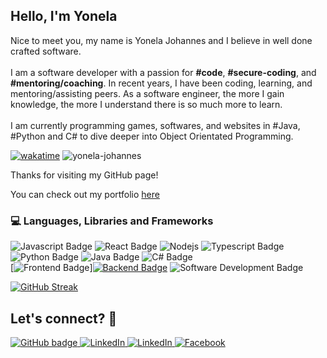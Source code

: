 
<div align="left">

## Hello, I'm Yonela

Nice to meet you, my name is Yonela Johannes and I believe in well done crafted software.
<br><br>
I am a software developer with a passion for <b>#code</b>, <b>#secure-coding</b>, and  <b>#mentoring/coaching</b>. In recent years, I have been coding, learning, and mentoring/assisting peers. As a software engineer, the more I gain knowledge, the more I understand there is so much more to learn.
<br><br>
I am currently programming games, softwares, and websites in #Java, #Python and C# to dive deeper into Object Orientated Programming.


[![wakatime](https://wakatime.com/badge/user/144c0c10-7b64-415e-899b-d59f7c2cd2b7.svg)](https://wakatime.com/@144c0c10-7b64-415e-899b-d59f7c2cd2b7)
  <img src="https://komarev.com/ghpvc/?username=yonela-johannes&label=Profile%20views&color=0e75b6&style=flat" alt="yonela-johannes" />


 Thanks for visiting my GitHub page!

 You can check out my portfolio [here](https://portfolio-beta-red-17.vercel.app/)


### 💻 Languages, Libraries and Frameworks


![Javascript Badge](https://img.shields.io/badge/-Javascript-3776AB?style=flat&logo=Sublime=white) ![React Badge](https://img.shields.io/badge/-ReactJs-3776AB?style=flat&logo=Sublime=white) ![ Nodejs](https://img.shields.io/badge/-Nodejs-3776AB?style=flat&logo=Vscode&logoColor=white) ![Typescript Badge](https://img.shields.io/badge/-Typescript-3776AB?style=flat&logo=Vscode&logoColor=white) ![Python Badge](https://img.shields.io/badge/-Python-3776AB?style=flat&logo=Sublime=white) ![Java Badge](https://img.shields.io/badge/-Java-3776AB?style=flat&logo=Sublime=white)
![C# Badge](https://img.shields.io/badge/-Csharp-3776AB?style=flat&logo=Sublime=white)
<br />
[![Frontend Badge](https://img.shields.io/badge/-Frontend%20-01D277?style=flat&logoColor=white)][![Backend Badge](https://img.shields.io/badge/-Backend%20-01D277?style=flat&logoColor=white)](https://github.com/bashiru98/bashiru98)  ![Software Development Badge](https://img.shields.io/badge/FullStack%20Development-FF6600?style=flat&logoColor=white)

  <a href="https://git.io/streak-stats"><img src="https://github-readme-streak-stats.herokuapp.com?user=yonela-johannes&theme=dark&date_format=M%20j%5B%2C%20Y%5D&card_width=400" alt="GitHub Streak" />
  </a>
</div>

## Let's connect? 🤝

  <a href="https://github.com/Yonela-Johannes">
    <img src="https://img.shields.io/badge/-Github-000?style=for-the-badge&logo=Github&logoColor=white&link=https://github.com/yonela-johannes" alt="GitHub badge" />
  </a>
  <a href="https://www.linkedin.com/in/yonela-johannes">
    <img src="https://img.shields.io/badge/-LinkedIn-blue?style=for-the-badge&logo=Linkedin&logoColor=white&link=https://www.linkedin.com/in/yonela-johnane" alt="LinkedIn" />
  </a>
  <a href="https://www.instagram.com/johannesyonela">
    <img src="https://img.shields.io/badge/-Instagram-C13584?style=for-the-badge&labelColor=C13584&logo=instagram&logoColor=white&link=https://www.instagram.com/johannesyonela/" alt="LinkedIn" />
  </a>
  <a href="https://www.facebook.com/johannesyonela">
    <img src="https://img.shields.io/badge/-Facebook-blue?style=for-the-badge&labelColor=blue&logo=facebook&logoColor=white&link=https://www.facebook.com/johannesyonela/" alt="Facebook" />
  </a>
